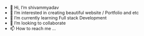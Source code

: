 - 👋 Hi, I’m shivammyadav
- 👀 I’m interested in creating beautiful website / Portfolio and etc 
- 🌱 I’m currently learning Full stack Development 
- 💞️ I’m looking to collaborate 
- 📫 How to reach me ...

<!---
shivammyadav01/shivammyadav01 is a ✨ special ✨ repository because its `README.md` (this file) appears on your GitHub profile.
You can click the Preview link to take a look at your changes.
--->
